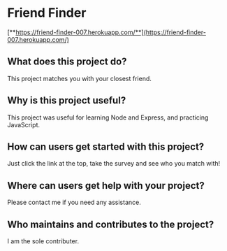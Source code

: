 # Friend Finder

[**https://friend-finder-007.herokuapp.com/**](https://friend-finder-007.herokuapp.com/)

## What does this project do?

This project matches you with your closest friend.

## Why is this project useful?

This project was useful for learning Node and Express, and practicing JavaScript.

## How can users get started with this project?

Just click the link at the top, take the survey and see who you match with!

## Where can users get help with your project?

Please contact me if you need any assistance.

## Who maintains and contributes to the project?

I am the sole contributer.
